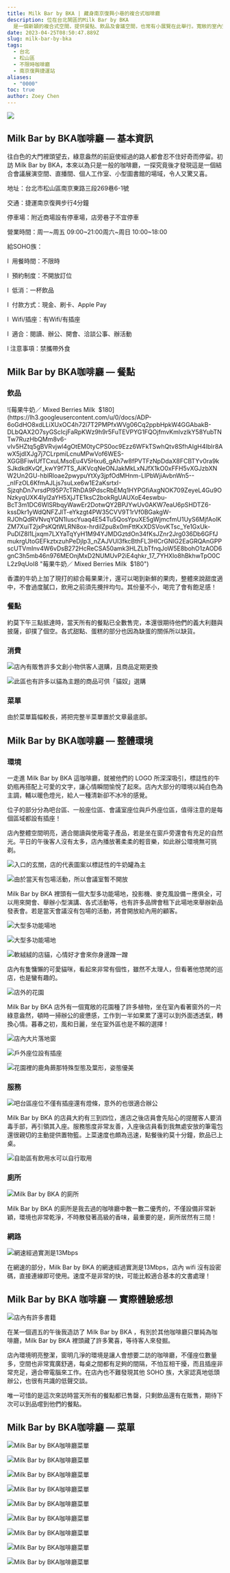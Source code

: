 ```yaml
---
title: Milk Bar by BKA | 藏身南京復興小巷的複合式咖啡廳
description: 位在台北鬧區的Milk Bar by BKA
  是一個新穎的複合式空間，提供餐點、飲品及會議空間，也常有小展覽在此舉行。寬敞的室內空間，不限時再加上充足的插座，適合SOHO族在此駐足。
date: 2023-04-25T08:50:47.889Z
slug: milk-bar-by-bka
tags:
  - 台北
  - 松山區
  - 不限時咖啡廳
  - 南京復興捷運站
aliases:
  - "0000"
toc: true
author: Zoey Chen
---
```

![](https://lh3.googleusercontent.com/u/0/docs/ADP-6oHiXCGdWFNZv-rb4L-pBQ4NnGgQwM8WnCP7n4gyPXnAtzoLK4M_TtdR_A46vCVf5l4RyrWePzWSi0o12IIZajAJ_GH2Y4B7haWPNznSe-9E-gBe5w5VHqLhDiy-y2ANOpc4e4GlLpwdWvtj33-bdLqrgK5nFZf552vsYnYuq_ECk4BQb_lTsQ73QTlT82SEXPyeNhFQkkjFOUocqmcU3HsRP2VkxfplVnzpMGUFTvjHa9YL_UfmYBikzlQxgXSGlBnlFeR2Z_LGo3EI9n1TQ4aGwATKHMWtd4na1U7nqZIiFo8o9avJ0hJGA1M5iM2IjJqOB6Zj79yz6C9cZXy37fxMNWX-GiwWDij1PpdSsK7FNPrL-hQTTRAAvAFm_POmiWTbYAh3h_olyY6XtgqngAOZaVI393d31waQr0U-zysqwE-ofgVoNktvJCN5XzRgjZsd9al8zp88jB7QgyOdu-OmLtFW55sEACOxmdeKmo-qyID7DQX8gnOJdiGGDDUFDEjVthhggALM4__oxixHaZ6B-8oKeo9Bp9rs4XuWTwnf4Z_Px1_SmuBL66A_tU6lnewuYPMxpw49HDI-rT9dWZytcJm2NaDBOFe8Lf77TqAKwiIglDckCVnOmVAvcDKmPGb9cW1F_DAIOZ3A6QeN8Jw5-eogNjBMxiB15fh-iTE2GDS31VpVBjl-gs0-1dPVHZsqbeEDO428X64GMe4ayzbIdEyAZhDqdVnnfiZCZNGHUNtQyv8gzKoaxCdnRoqDOJnhA-RLVIUM_BKxzcwZNJtheLLQ_juKH6gv-W-ABEpKGgCqCqbWR_U7NNTjJtFheScG11S2PO4JcBK92cqKDkYS8WCWgI9gRCgSGGNIhTXUd4t8GMjlNUphWkjBHJrrJSVyynwq4MOx62KqtQp-C50g7R2mF8jIp74iXto06sw11kHZC3Lbu2g6FiF11PfxuZVS7IrQAVbrGxE3b8nlZUAKGLClGqczrCqP)

## Milk Bar by BKA咖啡廳 — 基本資訊

往白色的大門裡頭望去，綠意盎然的前庭使經過的路人都會忍不住好奇而停留。初訪 Milk Bar by BKA，本來以為只是一般的咖啡廳，一探究竟後才發現這是一個結合會議展演空間、直播間、個人工作室、小型圖書館的場域，令人又驚又喜。

地址：台北市松山區南京東路三段269巷6-1號

交通：捷運南京復興步行4分鐘

停車場：附近商場設有停車場，店旁巷子不宜停車

營業時間：周一\~周五 09:00\~21:00周六\~周日 10:00\~18:00

給SOHO族：

l  用餐時間：不限時

l  預約制度：不開放訂位

l  低消：一杯飲品

l  付款方式：現金、刷卡、Apple Pay

l  Wifi/插座：有Wifi/有插座

l  適合：閱讀、辦公、開會、洽談公事、辦活動

l 注意事項：禁攜帶外食

## Milk Bar by BKA咖啡廳 — 餐點

### 飲品

![莓果牛奶／ Mixed Berries Milk  $180](https://lh3.googleusercontent.com/u/0/docs/ADP-6oGdHO8xdLLiXUxOC4h72l7T2PMPfxWVg06Cq2ppbHpkW4GGAbakB-DLbQAX2O7syGScIcjFaRpKWz9h9r5FuTEVPYG1FQOjfmvKmlvzlkY58YubTNTw7RuzHbQMm8v6-vIv5HZtq5gBVRvjwl4gOtEM0tyCPS0oc9Ezz6WFkTSwhQtv8SfhAIgH4IbIr8AwX5jdIXJg7j7CLrpmiLcnuMPwVof6WES-XGGBFiwIUfTCxuLMsoEu4V5Hxu6_gAh7w8fPVTFzNpDdaX8FCBTYv0ra9kSJkdkdKvQf_kwY9f7TS_AiKVcqNeONJakMkLxNJfX1kO0xFFH5vXGJzbXNW2Un2GU-hblRloae2pwypuYtXy3jpfOdMHnm-LIPbWjiAvbnWn5--_nIFzOL6KfmAJLjs7suLxe6w1E2aKsrtxI-SjzqhDn7vrsdPl95P7cTRhDA9PdscRbEMq1HYPGfiAxgNOK709ZeyeL4Gu9ONzkyqUXK4lyl2aYH5XjJTE1ksC2bokRgUAUXoE4eswbu-BcT3m1DC6WlSRbqyWawEr2DotwQY2BPJYwUv0AKW7eaU6pSHDTZ6-kssDkr1yWdQNFZJlT-eYkzgt4PW35CVV9T1rVf0BGakgW-RJOhQdRVNvqYQN1IuscYuaq4E54Tu5QosYpuXE5gWjmcfmU1UyS6MjfAolKZM7XuiT2jxPsKQtWLRN8ox-hrdiIZpu8x0mFttKxXDSVovKTsc_Ye1GxUk-PuDlZ8l1Ljxqm7LXYaTqYyH1M94YJMDGztdOn34fKsJZnr2Jrg036Db6GFfJmukrgUtoGEFkztxzuhPeDjlp3_nZAJVUl3fkcBthFL3HICrGNlG2EaGRQAnGPPscUTVmInv4W6vDsB272HcReCSA50amk3HLZLbTfnqJoW5E8bohO1zAOD6gnC3h5mb46n976MEOnjMxD2NUMUvP2iE4qhkr_17_7YHXlo8hBkhwTpO0CL2z9qUoI8 "莓果牛奶／ Mixed Berries Milk  $180")

香濃的牛奶上加了現打的綜合莓果果汁，還可以喝到新鮮的果肉，整體來說甜度適中，不會過度膩口，飲用之前須先攪拌均勻。其份量不小，喝完了會有飽足感！

### 餐點

約莫下午三點抵達時，當天所有的餐點已全數售完，本還很期待他們的義大利麵與披薩，卻撲了個空。各式甜點、蛋糕的部分也因為缺蛋的關係所以缺貨。

### 消費

![店內有販售許多文創小物供客人選購，且商品定期更換](https://lh3.googleusercontent.com/u/0/docs/ADP-6oHiNO1yjkypsM3GwEzWg-fZi_Na5NXYTDOvwOquH1VHtu4R838Dd-RUYU2ctnl2C87jsl5bws9CCpeXYhy_OHcRlBgCu0sH1JY6MF0SYI1RnT8jgX4TMi0b-JOMr1zIPM60a15y3s9RfxM2zIulpYPyXBoHikizN8O9aH-o32oKWn1IhGF728cq7Y7hT_buntnwQp0eCFQFohCYRjVRqD28VIl72O-ene1LkYA236cVySxpDUsfS9btUfptsiXWGR5WrPKXjXMKaWZhNRwx6NXm8fTHvlfqlywUtNZqcttvcL53l5mF8wbWhcdqs1DpRnGNMwkI16dviUs6WEcZI0jfKCPGVTwzny4e2qY7F2d2dYRmyzD_OMjbEwaM1CnaYLurBmEFshmGfR2n--hz8YwZ1qmhphhjSHex10N_MY0gFC5Co91Ae1qvJ5-d41VRNqxAO0soPRQBruJMxIRn-i-dOo1FMw34DQv54aoC0jTn-LyXdyt1z_PJo9QP6kJk1bzMGSiKjh02E0plNDHzS6XKANjWRKeuf4JnIl7JD_L_HemfqWZBskNp2spwf-vShuskAHAiDxBtwqsjdIx-fkQp6JjpWhnY-0IpBxOKFV1ujilxCQlFw141DGok5g80JlNMXfRFLN8aSKJmuNgIIqTa7ZbKEJsQc_sx4qaJjGlWTtDtTxdloTb8WMSOo2P7-XjGMiigcOinqmLONv72Kl7FpdwH5COD77kCoL5ld8-Fufbnvi_cBH_PJORQVJFhEi7yAQifmEmGg90VnBo_gmAoRIrODHDbERsKgTn0OVD0zeQqNN5g6HOnEEqoQjUeBKzNo4tYNtWEZUdQpK68fcEg0wVtX6mkVUU2j-0RvG5HseOIjobgoleIMCpfneCfXw7PwkL27h4j0vhmk6QcB-ECb1WEdoPjzFim9CCBopNlj1AVVLBcaKaEyvPw50rI5Z4Ap5cLgwIhljaAP3aDUaUuyOVEL0qjwwlG "店內有販售許多文創小物供客人選購，且商品定期更換")

![此區也有許多以貓為主題的商品可供「貓奴」選購](https://lh3.googleusercontent.com/u/0/docs/ADP-6oFwPihLnpOJDt1vhCmu0hm_C-AYBo4CQ-q6x5G6XWXLmsgWxorvDIZzDFkaPM4NwRxvvcgmoUVMo_GFiMbPYZ5_Ks0jKNEoFr-79Hze-c-WAZKjpiuXnzRen4YP14L6b2gVb2DEmni3gLTIodeC7b8fvhYdOHJ5JZmxZuRvSkYugTUaYGRv26Xd0vw-lwSZmyz5H7sUjkhysa0ygyG7ErIYF0BlxdDcN_Hq0Y8kKyjSnlfGfYYnhLdzvNiNW80GMh0wQM8WIozyrOywQ02bMThqkwr9b4-1x-HaqcB_uo6CUeB8x9QJQlEIow6DeBsAT_NJDOnjHHNb14ndanyPWKhnldaU-XDiVaw8U2O21rxz0bKahtMr4FBg7hPbcXg1qWoCcgCuCb8aDibnbeqq6QZSesNmJOQs8OlA6dzaVh93hfn0y-kU5c6ix0eAMeoTI32c6Mb-qD6Q6RWYp81pGOTZXkbnu2lO6s9kVplGz_zY2_Umq83vYsgwCB1OcwDitSGYzpj8EV7uC501wP9ZGgpuiqOyJ1IPMZhef8bFQ-ObMLay0fo7rgEW1OwBnzkNU3kefHHH6QNUcIST_oM2Z49efH3ADvCtWrChXpo0ol-8eJAh0GJfBIRLjTyqmKV4aH-UuMYkPeXKPZxaC6cfTq5MJVD1QoNhL9wmJazPoKH8TZ5MGjhAGZCeNzZ-2QGuzM0nlncu8Cb3DQbaGBjxN0kaAZdrIi45dA5GnphI1A3cEx_CHRSLZESfYoSqDJL0VDs0nUsi7FZfGCn9g7PkhnW4LTgY6K_2_EFXen8h8F4BUIT5Qcu5F0fNTF-OA47RubT7R6NnVDdKykSfCySxlbcbfRS_-MJc59w8VT1ekBrSmRDdLco2CG1g_11ki4xNLtCH_PpbhB3U_zpcCmSRdxHw9PmiUP1nSqhRJXmiS8xTMc-k-UEiUoThYiOT171W6KDNiHjplVwz0Yl_tPlYr6RkVyNj_lR1QvQX "此區也有許多以貓為主題的商品可供「貓奴」選購")

### 菜單

由於菜單篇幅較長，將把完整半菜單置於文章最底部。

## Milk Bar by BKA咖啡廳 — 整體環境

### 環境

一走進 Milk Bar by BKA 這咖啡廳，就被他們的 LOGO 所深深吸引，標誌性的牛奶瓶再搭配上可愛的文字，讓心情瞬間愉悅了起來。店內大部分的環境以純白色為主調，輔以暖色燈光，給人一種清新卻不冰冷的感覺。

位子的部分分為吧台區、一般座位區、會議室座位與戶外座位區，值得注意的是每個區域都設有插座！

店內整體空間明亮，適合閱讀與使用電子產品，若是坐在窗戶旁還會有充足的自然光。平日的午後客人沒有太多，店內播放著柔柔的輕音樂，如此辦公環境無可挑剃。

![入口的玄關，店的代表圖案以標誌性的牛奶罐為主](https://lh3.googleusercontent.com/u/0/docs/ADP-6oFNXc0_SGGFmt_AAakhVdRZORe-y8A1yIyoLNFpJVeEDk--6TvjGazqj4t-pajlR1Q6wer8abZF6IYq-rycrBS5g0nfKdZw4BJxQI_DzI724OQEHnL8JL2ATE10rcPFrMONOyKCuta1peIWYYFPc50O3NCtpqjJBV10LhBUPISDSzbfG5hLmgZ1IZFlDFadyL6aEdFL3vKxUvL_BADlg_7G8XY8869z5jJf1bW1ne4rXcTUoTOoKbK4eg0l_diL3BVN4SF5sLXKo7IQLIiGnfaRTkngp0t3vZvIYOMySnbTU5O60KwKUymGAPuAs8k7Us0W2Ima_pwoNTqUnm7LaDzvtpXI1uXoOZm6RfYpyoyEr_D66Eff0Ptun_Twb8SHjDHdR9KvjiDvS-xbLkcKvOPzKxAwkAV5wG16Dw-ZqFx2pXbE83IE6b-kqRI2YaTfQ7lKqFBCaUqmqXx-zNKMbGyw0bxEsUjc-CPisgkFutsZ7JDbmIL_Rx44WoJ1uzHQFA1asSDbH8u72ZsynJworemUPv22eGIWYPl9jn3zJ_lKJye5DHyfve6GHmWIBHQ39XI7OrEdIe3TsZEOi2n18xIhfqC0Mpu-g6MX7nBrRtO9mHRjI90KDjg0M7WXbHh0Ui6pI-YQwbfhyPTwIqLlxceaJjpMO0_vP7NnGYQyjVlSO3RNPhZMDZAxkedNbe928NLRt_vM9ayZpufVnskr-QQ_xf1kwZkzJXn76u0Fw-K-Mn6XeeKBQNGwBOaIHmojKvGv_MFJuCU5pLi4pEertG_ce84WeLH3UFoR5aZHrt3G2mmJwGX_XgdVKPToZRq0JOskS2E2S5I5q4whHXiGPGHF43scyrkECOwgk0RKQnaK61OSpu2JxRXmxcI7_AaaMftfCVjP4Hl4xzxRYJQxehg5DqFcf_atiAuCFTUpGBtC3L9WJIhoYlsv7zDz2Rxxv5Kue6iuMcCYJaTFlX6BPZX3ADFCV2O9VF9q "入口的玄關，店的代表圖案以標誌性的牛奶罐為主")

![由於當天有包場活動，所以會議室暫不開放](https://lh3.googleusercontent.com/u/0/docs/ADP-6oH79Qyp2QO8eQClXaKsBTpvFnYupyUtBJQsiafpciGTFIcFbz95WwPSAWRTP6MBFL5MAnu9Sk8cebsbBvdWT5PuhgUTyS0KthW4WI_EDI0PTPCVxES8B8HyVUGvBrMhatZ5cs25wgWM5WyshjrsKeQ6fnbUODO2wLZIM4jh-dBcaVHA3zAfbWO0-aCFvf_4EuSf34_Yoq1epOQZjbg7TEbGaDX-0YYhVKnBRuJiRCBT29PFVmYHy8LIw_SPqSwGBZiFHNaYf0Ich9he79JtLVONaCAwy95Ew5_8SJ3juBKkEdnbK64g8Y3_zBazSl4fAAQMvH3nqSiVeFxuuIPnFai9emtjDYbqfGE9vpW_hbNW9ocGRTQepbfNEOgmFRbDoTkqh6CIGdK3g2RTpFmypLJ3xRVucIDt7MbTNkI-fe67pYG4XRl4Fjtv98gC7a7Ijm4dQDOnE5Dl07fYT9Out52ua7ljRk9QtAe0ffO5ahzqLo5Ox1YZkqFuufPE9x1JKcORxB5tABpEF6HY564_AH7vJSVf4iTTlGca5TL3-dVw8KBJ4yAswpt5q81Yt2NkR_77RQMBtB1KREgO6F_kOH8lTWXkGPKPwMD7vYUrip8zkQdBOwlAGOa4A0M-yuwJaT4jaITqJgYxdnM3t29f_hlWzgv0zAphn0TPSZ9F6YVc_y4YMOahxUhJVZizVsFntuxVRQi40XaudMbq7fu1uvKJfrGHC_cIDmp7RKM0cl4hKXuWGHpdsbSpNjIeDbfR-t8gD1wqVwES4dj_jF7PHsfic8m7EGRWFAb3s5CU21RJkjUv8IvcAoVu0IJc0jPsJQ5V4uAmy5medaLsAW41oP6N0EAfJHd_-Oz_vyyJkfF_tA6YxOUbk3Y4Q374Qe7SR2iEyMpRleRkymOAa6Z4S1jBr-AeMsyGdl4Dd9Wf6Dh37HLtKUfMSPuFVDpYhtYFmWeNDwQnU7U0p3Ucn1_HKaaYifY7l24x6Pmr "由於當天有包場活動，所以會議室暫不開放")

Milk Bar by BKA 裡頭有一個大型多功能場地，投影機、麥克風設備ㄧ應俱全，可以用來開會、舉辦小型演講、各式活動等，也有許多品牌會租下此場地來舉辦新品發表會。若是當天會議沒有包場的活動，將會開放給內用的顧客。

![大型多功能場地](https://lh3.googleusercontent.com/u/0/docs/ADP-6oFnnyYd7K-VfawiaoXxESc6EghODFKMTsbXth2PLsShhBvM1EHmyQa_Rs-z6Lbpy8FF8x_8kDTVsU9DqMxwEmHPk21y6DzrZR3ahD36ni78rt2XSD4EiP5cXTZja8GierY8Vrqbu4qurOwWxh6o7LOodwodHAKQ77tW2ifjYQk12dOYXEt2IsUT6-bbnn_BtReyoT5z4zzv-VcHF6TayAezOVxwWNW6J8GFkOdUahUqvQIMYKv2m3QuhWqypG3YyeSLgfjyEBXftcFpMqnKC5zrHIe1HWLH_wqYEcPJfvZgpP3uX2WmA4aurEXFdgnhKFsacS56CuVWXlNYD5tm6s5XmVDbn3Dy2JKIJi3vVR5ixi_48-GL2JVqfeACIbko-THwg0l0EftmUvLtLZV-G_H1YelMEn82sXI2YjUcgPWlvHKl5HOGPL8C_mAml3S0Kwl9rocc9uM5-kOlpcyxttLsOUvmdHhZrjN5rnu3R3O6IypyFh_kVmB-0RfnQjYd_gdyyGCyRGhZLhqaH4j4nVKD3NK4SSxkWonpS7cSPi5XZikzi48mVp-0oHBZLYkJPozPCcBQr9sVIDuSEXoSgGyUiO9ahKZIdcllD5775FHnafELbDtuOCMiNFgEedFAx7POLGLEjdL7fQRtrW7eUG4d5P4Mv9Vm2AWmK6xcqR6InnCOG1Fwi4E8f8kNuyzaNTG9x2zJEkuz405GGjSJlBWySFLKjgNKcUvGTI2aW6hPjgV8L7P4G34lRWJPeBgecgFX4AYjeL8dMUplYOvP-HOfAIOZU6a32B69pybD_j8XO5TajUuTTQfG6jStfMj2xK_j7einPhpYjxe6bIGZnAVD_h8MaWm1Z-d8nmMjYrd6S3l-O7zjD3yKyw3A83i-rjgdT2f7j8gYmr3Tq2mfuGUNIxFgrpv6ukjBrBtu0n0yusKDV7Wahe1PRzwhUR0dx4JnZm8YgzgQ90R5qCQXgRD29pmRmRyh3OqD "大型多功能場地")

![大型多功能場地](https://lh3.googleusercontent.com/u/0/docs/ADP-6oHUJQpwTvhVT3JxjDCUVqQgXYN7vyM4Fh5zojRV_IQI6fseKQpllGQ-M7LkIM_iYndbogfxHxfborS03vodJuPiPTCETqQRO8frUfZD1lZQljt-txyH8W9gjDOjvcgEqJQsYgv_3cayp1jJ4dwYY4k6CKfTV2BuRzE0LgjULDqezPxREAe9wKQPWpLIrdzYYqbv-OmtQisPMuJqjzJQNCqbsJGTFHFaFBwsvH_uBMc9JR6xs62tgZ4XmFYjLy4HDwTrf5X-qgXA6UOgGqnOnrMVv4gYHKSCPKDQc2QjjecCXaqWFR5LZ4kP5y9SKqbyv90dcwX1BUc1MPRSr6a6Fjp-Bz0YV7SfjfuxoyGwG3YR71FFmjhzyWdnTCMTJ9_Zc5vUsdu4ezY1x-1PnwPgXAv6M_319U9vUUI4C70oaa6_zqVRXTVC8NfUVGoeAsdPUXcfNQi-6_p-aC2W0gIgJ5uiyGqAoXsEoVDn_i2FYq7svec2r4b-wz27RMQ4a2EVLJMJT0G3ULbW4jHFJ2pZsKeviE73vvaUYfHk1Ev0Zyh2e7uf1Y5T7AuIr68ObAQhiKdrZMXI7Xcib-1S9qwtHutnOETMFaCoPpJ5UF3Yp78UQSiHs5QBxASDbl5ihgT8KomBAocdBZIM9uMomrWtUR24puj1ueAoomCUAz8wI6Sa4mQO0pV5HiBxP2aCfEcv8Q2QKI0pgNYZyA0BZJXwqJpJKJZsVR2SzZgk4WZO3c93dc3ohFFAiQuSyoNAPzT4R6T5i2dJwnfDiAAEp9ya0Qj39Qv9KnFsIp7MtiG2aUpJj52uY1ekjnReCJDazp16d9FuJNZDOCrXWy8V2c3bndf26SoN8h_0WGZIQSZ4FJTDihLPwbagtnwpOA_JP_dW7rdvJ8saSlLuEkYZYVN_UtIR-Hle0xEqGL2n3_7-7wHqD8LBcI-8OS2qi16hbtEXHCe8kXhRMkw2W8iNrdeK8sfJqLIKqupNtp-G "大型多功能場地")

![軟絨絨的店貓，心情好才會來你身邊蹭一蹭](https://lh3.googleusercontent.com/u/0/docs/ADP-6oEEGjG0KN12Rtfk8axfF36LPXmd3wWPbseBHqJ0DaNpFGzg8d2zZ_0tL6THtamr7_vqmNnCM4KMiIGHVrE-_D3HL-QiRa8gXOuti3DRGjMZOfRd3Rr1LHv-6B0rAd34KAOqGtszzS-h-iDNMtBNkH6ojaOetCvmDtpqBxvtsyNiOPtG7nis8eumZVcc0flc1vYaDO4perFXV2G4WzvTQVsAHh1s2KuF3J-TMQLUlhpAsXXJRRC7mDKJIGMoCWXjemJrGN1Z2jBsBWrfVxRws5a_T2xltQ7wtRsilawrZUSv_v8Chde4aGUStLBe8JFD2QUp_vDMi3G8UwfRm9Q8S5Pd5AY9uSfVhtNCkl5r5RI6h0akCd3AvH0ZaAatP3rz5RKqpkfS0i7yt-osrW4Vpkv89RhSHASEOQZbglVureLA8QXksTDBFy6ZDSaUBvTWhiN_iCQj7quUsXfU_OBLwex0Je1wTE2V-xXWKZCQrYzr_-ianbuneFK_eXnyNMchJRW_Dlo-6K67rQLVRdZdeu4RFNf6Nn44NBEYVxCGFaMxeofCvO48_c_ijEiijm3usCjYL_CQp1ghs-j0VpSJzMYgd3R4Jr5uY9k92ZPbAQiKF5lk5vU2BK8YYgnxwbgN5c6Fklh-YeVus6UsCczTTaIGWMN1I3a2-m2URedjC1vZTVmaZA_heL61ymj1csvsUlc3FM3DBgxg7m2HrSJ3JEcbcZQglSMm1g11JaAqX0_9EDft4J_IGXnaFcCed3BnlBvSx58LFw5uYtofUXYG4bNHL_CkajeaQQtU_CZZMk0hzaQCgntdADK4p2VKOekcu1Z67l_Bn274zW8CKOyKv2JV501TYg4sLvWmHDyauXlcguXDNrTrGrA_sBwNNNz7btqXMT_jhAJcJ9eo3IYWebaHbmQd_GcDS30s_DCPEZRChcXgOAPXtxmo5S1xTHsZ-L9EnbWSUPBQToKmxYiNZHRdIOfi4RCu9BKk "軟絨絨的店貓，心情好才會來你身邊蹭一蹭")

店內有隻慵懶的可愛貓咪，看起來非常有個性，雖然不太理人，但看著他悠閒的巡店，也是蠻有趣的。

![店外的花園](https://lh3.googleusercontent.com/u/0/docs/ADP-6oFTNQByO26lCSYrlJEn4p2B5LR6lAj5qkF19Sr45GGT_wkSt-GwjejbfDmkBqWtqUDN3j1mppSiEsMwMZlEHgn_RmY-4v-UfQ_6bdKnXIpAtn0XVtH-P8jPgZHBe2O66e8J6VnB4a7x3J71QFPOr5BoIhb-v6594AJUkt-E7n2N9JqHvRzQ41Hag62o6lHQ8bG7mctTwP-q48c3Z9bSXAYWpw8X-8TbJcDDtrKmHZp9bEWuL8yovIcBJqj6nD_q2_oxwPZF2UHkWvnOy27hhgPcGNO5z26Y4zOyfZ7EWXd0YUwyEmeUtuYX52HO8X1u4br5dMj6-pnpaLZl7B9EHjIos8PSuiOvWlpsisjiw0tlYs5rUmEcqeIxcQ49vTfKyDplvNbNBG7z5qnTLzmirjNK2D01jSZwZucyi2sjPbc4ayYIFNhAUmUJopDsqBz5KH40NIwYnen1DOI9SeB3nRE4flVE6Dhox57VrQv58Skb26d_zgQLBghIwizn6g59xkpPE7v6FEfbHc19a5lO5zH2ftEEogYAgdWfFb3E7Vi03AwhnHLmOAq_Sn8EcVHuZjyXPtboEqaE7vtiCNjUg6PQNV-5o6ftAnauVaKIEvoKRaGEawLsfAWmWE6roCZa7KfsLJy3risIRl_8KxL0QEIYAkmVtgVXX3f00SdKKj9A03tuqCeHoNZywP1-vtzjTKazRY2saPF_NtjtprDFVKmKC593TdXLa_W3cmArqBJulpxcw68g_qkcXnrjuZdSs28KsgfOmTq-NrzLoTlf3v30ccTOUWP3iRiVg0llbbH4h1sZbYLeR0fiRbHDW_URz4Io1b-nRiBS6VhOwaUHf2an9o61qzIRTU8Y5S7aa_uFyJuKiFelvgWkoALa4f_X3kIXPZti3RgEOLV8XcN6KglCgNCd580A8nJ-pH8qIevUokFiTI6Q81JfeNmubTHCfHDJgQ_X4J0oRwDaIWa3ME--MxXeP17WaOBz "店外的花園")

Milk Bar by BKA 店外有一個寬敞的花園種了許多植物，坐在室內看著窗外的一片綠意盎然，頓時一掃辦公的疲憊感，工作到一半如果累了還可以到外面透透氣，轉換心情。暮春之初，風和日麗，坐在室外區也是不賴的選擇！

![店內大片落地窗](https://lh3.googleusercontent.com/u/0/docs/ADP-6oE_X5xScSDphkFE-ZYgwgSHRsbwgfGKjH6aQOCO3wdF0D1Gg3cI2uyStIkooksc58t1lbEMnNWFqx82inDe79VpzDryBogbLbgvEaugpPj6fBIc6ufGRCSvVmKauwPTpJLPbrARY2k8rHFjRpu3yX-qYfR2aBdVHcCftiI69X6pL3evgHCZrGa2jqCMiRip-Rd1D-gmwVAqYoFEqBLeenAch7PGgimazCqDV7Ce4wOp02MVMs2twuQ9u9jEJXbuaRrpuUj67h6A40ds56Xk6NKTStmbBvtH8ASC8Jb5jPMuC5i5mq-2BnktEzJyBPykygpVhN3F7i_wBzFaUF1eAAFj_GHRGQJVUMYXWElA6s9gAGs4eZ_aciTCY_XWolwIdWhD_UgXG0_e-OdNABfpQpYfZm932Claf4CJJxmdXaVDAUJwifJFqlR_XWYHlI4W6GiQuWS95TbG6U-a6ba1DdR4Ugde4TNb-e-8NXnLPYt2i0FVH2PYOzXe9apSPPEePz7ooq4hyOC6ipu-tLG35oYGWd2xQD0stkqTtJJZFz3fOVQnciL1G_kdVwvkp27SGXv4g-hQYRfQKIOINmiHKorVe3uqH174aYVSAMBg-fbP07pVFEBMXepgetcWaem2oyAp8Vt82PD5F95e6r-7z-RPpcSbYecGT_KTtuljn878-eXK2tlsUQ_GbnD140Pnd2GXjKWYV34iHedX9wpGNeWBgLZBkdzX_UbR2etgQ-rAQ1eH8qOnhMrZTE-64l1I4QG9IZ5nmmZWsCdE_V3NVpgcnHLn-7HLtMx3Hp0w8plRoTgUE4tXgnXq2DV-w6t_WApWxwKUvERgrFu6rcLYbGBCV6obU1hvEzkCBNcanHnfztun-HWI0fawqzny-RZVcBqwrdEFb3XxQJC6JLYy3IhKAbhj5uK-azX1FDB2Pbbm16AL73uwsFodGFahCTKdPUaIU4ga8tg8HDdop_NGxzTBwTrZ-WO_s3og "店內大片落地窗，因此採光非常良好")

![戶外座位設有插座](https://lh3.googleusercontent.com/u/0/docs/ADP-6oEgrfKpWZGTUP9iHtu1dFYnvMOP8M-LkZ5LJiUhKHcX-p38dqTl4PmWjD7-5R0UvHJnMnevNS9yepva75NJi5OtpopkeFk4-1twNgLHGC2b_ZFmS_O2J21CoKv7b9e2BNSrNJXyT9jrSnfM8OyXTqp7Hyxk9p0vO1qQSiHzDPfuiIxnzmXn8FgxbdoKyU1DsyYtjpzwUblEJuGKh9RdLwgLISBs1APugm7TQP25GSoa41UnpHPj6BAVoq9yaXrh4K0YkQLORpTrNI6JEm6p8KRpWjGG28CTtdaE1SZIJ7C7LYwhcWOFfZHoBBUYIz3WwSbdMAR4wIinPyO0nEn2Sue1dzOufFaSPJDviS_OMW7qQFQTnrLvA04CunsZ4ZTbQ1dYiuSANg3e3UjPCaPZE8YLV-Ki1b0WKLW8tKxq7_FSz4DFluX-u1rf0SASNN5-MOaC7H8Pf9rUhNIyxODIl46zkLFzZSkj8tOsJWhhzwpMniBMHWnzR2UCnpUj3sNkbeZcDqK9Odzt_pQ7be4sNDoydU_QHq0peOkenpGe__H4BNFdXJndLslks-lbORhZGtr_AGoqBDYPnRGB2d6L5i1PORJ0IraYk-KtRF7_s8vj_iIn7Gaj6uD7wz6semDap4T-gK42vOozf0Y1nqcH1DYJlPWicG5kKJDomI53HlSbs1XALdIlKuHwTW-LIjqkcVSKi694KUucyGXQJc-sWU2itMlPzexC5UPdr_Ui6XzNFw1AXyLwFn6omf9uS0vCNuw3DhXX8xLNB-U8YhSMoQCizXMZxo_xGIGlzF4asKbH52cW5t286Jq4RnfRJREaUm2VhzIqhbfT163oT2Jiul-53zO2FJnk97LXssV0pnEtH11QOA2QBikSU8uEwMbXYaWgZW4I58J4zKREuN-hr1DDUBLfWnpxImN4gdsX-8HVWEAdVSd1EbgCYZsBSvSw8QhITImaZqRNrydfWd8JjKH5fnDPumQeVtwJ "SOHO族友善的咖啡廳連戶外座位都設有插座")

![花園裡的鹿角蕨那特殊型態及葉形，姿態優美](https://lh3.googleusercontent.com/u/0/docs/ADP-6oHZj_SX5cKgr7DqQaXJdGaXdHDeTFZXy9S-nYFgPnbhw8x0PS3SulkwCx3WB0gNPKPM8GUJza-D93YHIlf2-ydtqSRFhCAyIPIWxocV8qe8rWO_qc8ReG1krEt0YkbKxfOL0cybjMkEklJyxN6V_YeT-QA1LxniA9Mzl4F9PPEuXxi1HuaKAVe8CW81bLcDeVZA7jHPnsRpDP1mXPi_W_r7zXmzpZ891KNE0ohgWihqZFXlTZxG0FKrTzBm75JahDx8b58TS_bQgvYXVqu09ns2Enhexlrh36ooBsvPL5LC857Q7BXjfI3tYKrsR9lDTUtGz6tQP1PoQJOcw41EbynPSDzEs3jws0KptcAPhhYwv8W_28MuX-Dc0NZL40UdZH6s-o7FDJZsSS8jN0Soh7LOcwwshn0jX9qjtF-E1OAGpO49lFQ-cTjKjMCsr93qzrgkZ_voNzi64T_kvMYfHta3IPaF4lrI8oJ1wh_e140mcRmf9I2sHF645o6oPHg6_Gzx9-D-3H9MudlPFiPJMLUdcQVIQqd9aWZowVFeQuQBjSYgxJcGIj97T7ghEJGku7axhNIPj3mD_YESKLNJgxbdqlhFU501OZ6pK8F7HEBN4oBwdZosWCKugnyJY0KDClroPDNzYiXP9Pt-5LVyUxAMzhKxZWjrGjOZmw03Ir8kMRQ76s-xmxjIU1lUxaTZYZ4D1XGkXEESvmncvfyW_ZMt1UFv3elQaGJ7JlRXC41t6FXE8kp5tBYED0idmz5eNWA-BqnuFMGds59Pb3epjGFcpyxYYU8b8YDSkPLfXYqbEyYJGY4yQ5WziflpRXoy_oxWgOsoGDordgx_z4fsyQ1_hPo1rP6j6kZgumfPQ8Ed7RhMdPFgLFjw4kYmELNdJGESRt03YYVFr_uKZDaJI2hI1C_AaApvN1INbAjX1hHyo1LKo0UJVcG2NBzPwZ4qWBUVUIVFXtGY7F5vuxpMa1Rso0DDrkRnemua "花園裡的鹿角蕨那特殊型態及葉形，姿態優美")

### 服務

![吧台區座位不僅有插座還有燈條，意外的也很適合辦公](https://lh3.googleusercontent.com/u/0/docs/ADP-6oHMddea4lA146NtM11_vEqDIkaqpowY9tsaA1BY2wFWCrSJIp5_dfj2H9AYVN4qRVrFMdKWQmItJ0i9zzviRvzFDr0XpD_XdgwMIfmLXbmCfpH8hFXm98xS9LhGhHIvaBV-Vru0W9KiALSNM-aoKHycfLqJ1ti_hvjS6Pa5ABUtTdFFx_uZOB2mvFw3iBIBTYDVku018clAEJuHRB1Uv6Qp606wLJfpT7PNbZZMDbrKB_zkBDOquNfw-vKyHmyfw2BQZSHn9dDiQaQifXw7XgfNh0mqP0JSGWFdDui3yx38ipCt5WEb3x2ypOcgSygBHMdi2OGXHzfwhnskSHRpMqlwfSVGSDP5gDoPtTrtEdzKvtBQ5arrKvtfZKfxxUrL88WQ2I-Ot7y5_JzOImROmXuSl45imTr6FMqcV4Fyb8xNxhPzFa5s45E0zGWk9Xe9-AmwaeYZ-5qn8Awv7coIQvuREE810jSKgrTUusE-eVdLSqRVkFSbsrGx6b-Ve5y16C-CZyDkiR80NDd_PyNW-K3w7m7CucWBD0FGT45mvDOrWTlSMgpHNVGtW9_pwnGJcFeNEQwQcKBgOXCmzmw6EcDRq2pl_pMxm5R9LGIuUp0l3oJXnPHxJ0RM1m3suBikQVQHoAT6l99q-dJkuaX-Buv0MEcQVx8S48kdwlQfeNqjvK5r5qwFpd39qsqjB4jtUk2CNS0aOoiH81o-qAyUwhggesAR4f0uZK9VWuN2FjO9EkaNeQ6pH_baaum0lgr7iCtNV3QguEC7SfM6MU6KU2WP2NNx-CrhzrEAOoIpR1X3WZqMyNGkAW4DE21Wg8No6xr7aRYjLRizyRz84xDZkSCrZl9dqTjGv3sHCd2lgO9YoNJng4X68em5GcOjfK6yC5sCizZdeGe6IkBTN4nkZiMWKSwTMQrGJ087HwJ5lowDi5MFPm8zPThF91hXJ4100PzcNqsYTEIVIyvlNkK8o9NbDIC1xir7xvKi "吧台區座位不僅有插座還有燈條，意外的也很適合辦公")

Milk Bar by BKA 的店員大約有三到四位，進店之後店員會先貼心的提醒客人要消毒手部，再引領其入座。服務態度非常友善，入座後店員看到我無處安放的筆電包還很親切的主動提供置物籃。上菜速度也頗為迅速，點餐後約莫十分鐘，飲品已上桌。

![自助區有飲用水可以自行取用](https://lh3.googleusercontent.com/u/0/docs/ADP-6oGLn6THiuxjgf2yBGTNW62rGTvnxvHNCA5YNU4Tg8P9tn41CtZ_4pJKmXXXsGKbhlgABW39TC1M4a9v2QngHLL6Wt89HBE_coFxxKaImFucAkXcYpDRMb2Txf5lqhIq1xkE-TWOoxYaHkDgktK-SQ2dAc7xxVsDze7Cmd6Y8FOBk0_f_RNlIY0vqQRew86zzbJtlh-lSE7uU7FkaRDYGjmR4X-ayW5JIKJNhjhkrEruDXOhV8M2W_2X-HMtAq5muEN0UcoB_esdk3Yh-n_uReaaktIm4GNhsbP2mQMbd9LJyQpl2zqcTkHAWL112UF6bSptrxW_8I8EhEQ6Ly8PfeT9QCQlWRXPaw_mIk7kpp-DtFHS2xmrh-a_ha-A1Nc0gOFeIp6r0jcbSAd7wm_nOzcMyhQc7bqcFbNBvcg7VZ_fmwz6_4sypjDYFAd1RdPPUPC1K_10qENMtiFFwViStEvASarRlEtrA5HG-rSPCHO2BFE-pI71T3XusINVyylU4jre16e-L2SrWLkRLAFk6OZ7fu2_Q8CIGxdGDUePh8EmNFeAx8yrowz-EVk3rc4Jyl6WkMCiGe6v2dy81JwihjfivGBAv4XV9nktrq3yBik5H0TsnrLh3UJ6TvAK2o8DHWQ6VUdIlerL0JPyz90O6EtH5o1FAYhY3JSFe_-o6wih02fLfZm5ni-8FyPtcA-5zgnX6Md4kf0KzK0HPyK-Uy4cGSW4MIIisHXM9xLQF6RC3mN5vnnFiuKnr--uOAYjDWjKYZnJokhusFXJdOGhBg-p85MdUx0y2mYsgC_PpFiicqVGJUBZV7Ibt-6G0OE-m92uWx6QxepY9VNaH8a52HvSgNHCia6ZpqvbENq3TUPGJ3X2fxjHbqbZpNEwe_HUcb6iTiIPKefoPWG95hz0z3Q17ENyZU0miRe-1k6cM9zN-10Bq0k2GzjpF8C3PLZMQSWRcHCRsUpyzLsHi7S9FqWnYd9sqCkErwRa "自助區有飲用水可以自行取用")

### 廁所

![Milk Bar by BKA 的廁所](https://lh3.googleusercontent.com/u/0/docs/ADP-6oGQbLbemgHpmYaHa03n7LkMFxxz-dRXHStyXdVSeBKFqHgFTvA7-fX_8kfFZ1VuTHm69HD-UyYJKT-Ft8hneABYPnebSLY-fbzEAdnzjcBNuuoj6vdaz2GVxSsLefptgbgxu3Ky3EcoojQAXoqTs8X9_Cl-pPwhyAO7qZrSySgTn8BaRdtlPkimIvuSpvUhEpDwlW5ESXJB4B-DhcYCXQHEkUNe9dp0I984TWLP2qihmL0PXLPrDqj_qP3roEvLPkNHbfKrPB2eWI7VgY3on6KPpv0wxC8Eb2EOC0CayCcKPfhH2X-X4f4FU3FpfczBIQGQTOZGawG1YxkJ15v8sbKf1kd6DithZjmb53oZeisaMb1dLejtVXbovpMC9SXitPRe_myVffGd6rfKnvOEunKhrgUZQGWOS3_5-P9ZwJcJVpRZcwBQO8tJRyce_83batywqJd9zkiS32BF7iPq3hyoqhQZHQUnGWj7Eq3LpKQPuMYKHlUX94I13NwddzjI5X1zMhxt4mYpad7vl_vRHOyVC9jgb1fXOz9d2iRaV9wHcoCk-66-UC4Sao4LKfinPJ7Te5z3cYvhwNOSqetYQE-6Qife-7KWDBID1XRlHu_sHHgv_j5Mrje_bGnq5vAkUtmFztg8o49VvSRW4hMgstVy0gRznEVm0gd2Z9Y0Ek9WvtIE9ZXtC4bGj3qQH3JvTylIsGkr-if0ibyja4v7y6k96DWcCU0F0ghKQl1GSZsQNSqe-A3lC2zAv4fdQvyEYxU7WmolgldUd_7jxH3YGxV_-2wZLBEE-CAE3F_2Uqqow4BCdclTHyMiloCmUNlerB7D7j7SdKY1mFEXufdE5FdIAIVCIKmbeSsAtoNXb9SnjMUO0hM6a82-Ni9Ys08zlgbbqJKeFgqlflNvTji_0Q28LFnp4OOzu5-6QHcpUAKw-i6Q5dumQfuO34EXCeyxy7Rk5efEigLWuPj39NDKJkkOpeoERpEC3f40 "Milk Bar by BKA 的廁所")

Milk Bar by BKA 的廁所是我去過的咖啡廳中數一數二優秀的，不僅設備非常新穎，環境也非常乾淨，不時散發著高級的香味，最重要的是，廁所居然有三間！

### 網路

![網速經過實測是13Mbps](https://lh3.googleusercontent.com/u/0/docs/ADP-6oHa8wwCkGmPhCv3ZiZK9D1ay4YXqg_5durlghiZ42KpXiXqzV4CjfYHJOo7DaHsay2-RZ_Cfhu51s5OOegjPQX53GIFeL2PDjf4QqUSjPmdsLdVT2hNuxCrcYanAIZXfbtJrS9NutvPhQQvPa7nDDsUQcPtNzEBV4pivs_yCp7iUsRUmup8DSPSLgt1s0QzAioqfIYeKfNthhuEQ67pGfy1H0ZfiUTMwuKatriEcrLrRzwEsjbMaJMpI1XX6_pkb2nNvXDoEQyBB0clMqJJTl8-YLIwoH9CUgqFmapRHVuOs678lzg45WG_6q83vF6TtRBV7fcxBPMiyGS5c6sQsYtw5RiH23u9hj9-AWbXS5xNjUbqgbPa4zNHlay0inhSMUEjoiUrzDAMzuBH9fxgELNK5W075L895hkU6BCmJcAXG26rtlHLN-gScQp2gMEEY1r62Z0J2MJ6pu-tHmgd0Rtwmjg9nQ1mjc3Vu-48QoXBM2ecE_wKVwrHppr4ovs-qvbnmxwYBGoAKDmuxOrNpRS-CKwfnA2z68_VMg7lh4i689yOk_svMWpXHKCkbACioFnPOe9nccCWTJhG4KgxkINEShCIstZvveFRwSFOwGC6W3Ui7yImGjIeKer98tU34PbK_CXZ2lVII3gtD7PH7Ifojnmm_kMsmOOuur9QuT2PIVBb5pEQTsiG7mtDLpWRwk_rUgWzKJ5m5h8ODRaSDW6LdO6kcZLJJKnoY7P555i2UX5ehvPUH1XKpMgaZz4s8A7lctxyi-ggCETPgynS2S5EoaeFRomOKUuEhQuseEGe3Zt2a8brgjfhTNDfCVBoGniMQZ37tghzk0eTvqpPCFJ-177P5KDR77199Reie0nWWe4Ql_YQVFQ88MAzJOfq6Xa_CjZvdKqEK_xRk79FMOch-3whM_z_ylBtM8k9lEn7DP8BvUWXtkz2RYTgtKzIDsKC_TjR73yo4BVlXpuHjit4UFd5AZpxbHlE "網速實測")

在網速的部分，Milk Bar by BKA 的網速經過實測是13Mbps，店內 wifi 沒有設密碼，直接連線即可使用。速度不是非常的快，可能比較適合基本的文書處理！

## Milk Bar by BKA 咖啡廳 — 實際體驗感想

![店內有許多書籍](https://lh3.googleusercontent.com/u/0/docs/ADP-6oGCpK3VeY2KK-XSzF-qwMmcJ1Tb9oYORUdmk5LAsLt0qvDKFeUN42vS0oDGNpvwMLVyyLP-l5T4Kbr_vpsv0FHXgpvqgQ-ovj8Ug-aFZzSzparBSV8vvE8WCFJt3Z11Wr26WIwFdEZqe8GXGEkIRsWhaCt4QOTN7JAuuZ4c605BKAbd0745z1rkZ54kGrE-95_tOyltPJleVqSLJ3CmQ_EXcDhABmalQkn2ZsV82n1EERr1h_PGBBr35mcn_Vj3ttuAAEkHvCtrAQ_NZ45G4Wt2P6c2xc-N9vkMSSLJ3UAEZRFJukGPfkNihaJTFwHZifJXBLs8pwRz60igpwuIYa2D6acdedsCBwtQbcOdy7OFdI7RgXkc_1IvSTDvVK_HespnWAH8tEFNBR65IizkiHHzW-fe3L-lPoBgNmQy_36ZZK3xzYAUOnQDfykka2mWO7gxcPkcnnNe7odLjfx9Tl7UtuYzy_i8bXu5SJ0VrnKDIZMGxSYuqj0xRHyY8MfjK12GAzxYpFboO8eg2G9EGmeX9cjaODr3uBYxSplsHt7Qi8b109zfGpcyzCKOW9st1tYkq6gBYmN870_aOYxca1jdY_sG3rUu7kxp9VehEu2D-kKeLBjBCSGG1cP6NkmMxMl9p1EDuRxoc48D0j0PKX9qT7IpEUZE4HhphrMkI5RhqfJm-1oUsLYFPnubbGG0tNB8vDo9CsIbXVezr6uotaTiZH_6L8SEqIzDweCEeb6tFkbEFMrxgBT7_Pb1tzB_AXHYk0YqrO-BG_7N8rA-zssyiVn8QS7quMx6VuD-4jCFu4OkkoOUTqFRX-wz0tf8jYMxzC6fUphoVEq4y6QcVDsbu89ma8sl31QQZz6RsIq52-hJuMZSzy2pwc3EK1mJxrbshUfO_MMKeK-yUnBMr6XnWQESC9hgVl7wb1zGKGZcy-gLOFIlJGO_J9rLAdelxf5q-HgbKfMaBgixuaWf5_eibRBmivnnTfF9 "店內有許多書籍都可以自由翻閱，猶如小型圖書館，而且書架上的書會定期更換，喜歡閱讀的人，不容錯過。")

在某一個週五的午後我造訪了 Milk Bar by BKA ，有別於其他咖啡廳只單純為咖啡廳，Milk Bar by BKA 裡頭藏了許多驚喜，等待客人來發掘。

店內環境明亮整潔，窗明几淨的環境是讓人會想要二訪的咖啡廳，不僅座位數量多，空間也非常寬廣舒適，每桌之間都有足夠的間隔，不怕互相干擾，而且插座非常充足，適合帶電腦來工作。在店內也不難發現其他 SOHO 族，大家認真地低頭辦公，也很有共識的低聲交談。

唯一可惜的是這次來訪時當天所有的餐點都已售罄，只剩飲品還有在販售，期待下次可以到品嚐到他們的餐點。

## Milk Bar by BKA咖啡廳 — 菜單

![Milk Bar by BKA咖啡廳菜單](https://lh3.googleusercontent.com/u/0/docs/ADP-6oF8TyT0-c6oCGGo7SJ-dx9p3VNJzwMrxgmwNlskRKi6Rt8rODYLNruHdchZcPUL-65nJWC0w5IB9ljCKfzaQyhId16cPjexe50XjLwQDziJklajJzIyWKUuYiEXLagkho47qg9Hq6Q2dwgtXzLu7iiNQxKQVnn-K8Hvoz6tN9mwg8Gt-gH4JW2hf6cgRhfnyzjkYzfNa2mJZzjFwv-Ty8p5YiG8D4E5dp6m-p3rZUuwE0MhXx3prpDJ-qWB6gvJY9L09rf8njp-vLNDe1x4kAeqXvy1XaRMHdHesgA62J2tCPDR33UvqNlXWfuKGp1bqsKSk13yRMHolpyfjdnBEw0G5L58QviKU0SkoUBAD3wCcm9tvxRUL9zi68-ku_HnjwyHcT_uZquPbxCrRyQ3-ztL2D139eLkggC0WuDPAbKiDl2kdAWLjvKzzgwBNkGqbSgEmPFmSBkcOjVwQ319fm_J6RNxaOhRtLWg3CD8OPZiQsXkkyo6NRtdw5AqC3F9p1x0NIsRXXglqEoQ4rVDrP0DRzgT7Zq8dRgKd1iNa4DPnvP41y3jgh0TUEzur3BWZZ-VJ7DXDJY18b8ErZQYhXsZi5Z2asQiMnBb-RvqIRdkRYUx8iuC2HFVa0nfsXLlxIVqsWavj-ZfJjVI3yzOG50w7M67ccLpgSexEUoSRsf4GtYkdZz1PIjwC4cSGXgGWf5sCJnMO7mYLMxr5ulO3AaEaQ-JF8g582_PR5QcGVQA2ji50z1OItVOfSaTTYVEcZZsNC0WZThe_4VPs7f2fmniKJOqPmaDJqNKv4kdmA1E-VpkBoijNz3XUCRJsxFE0zk8Jj55lY8fTp9a3zZ69i_Q5huCJDpzVLYTZrr4IUODHWV9jK-U5-hdqrCWDdAtQDVaO2tkinVqs_dGjxu2tRlBmiop9_5eqP3R4p8ps9JETGE-In-Dnr7CnAce9YyR2qHHStZI8J2IkAX3ZEmuA608diDGLPwDDauA "Milk Bar by BKA咖啡廳菜單")

![Milk Bar by BKA咖啡廳菜單](https://lh3.googleusercontent.com/u/0/docs/ADP-6oHuQesZ8BdNF2KdzMJhAXgJPdmgPTx57eCKrUajIMwxq6mrFYyDOZBfbiwL67_5-8n72r-3FERty7yxN4EqW5xFNdvRKouQrwYS39w8ukYM39V8lt2rgVpshhTDdtCPmHgqsZn55g4cofYmKStn-LjLf5VS6f4GwrMhmNhkg7LiROrOwHdrj9ozV3kXUDva42ui1SzW0m-JrhzwZ5fmesfNYUKBlPwtPVF2Zaf6xn-qEKuMlM3Hy3_iEoluZHU6vRBNExNFuozxWh3q4hAAKaNUj0He1Nd0GA5eQgG8Oqm_b4Tqx_sH0JNttVDvabeZPdDttCzhQ3mkBT96uFEnr65Tl1WEKQFwFhnPAtkUm_EralPuh5MIKcLu6EaYtxMA-GHBKdFG9C6CaH-BG8ZRJCLj_db2uNQD8BzkmQWuNNDt3oSZSDjkH3W5GMJep7DD5pVDLUuGaCT4lgEMo_qFFrgFXH-uHG5FVWjiYNltiMoRMGPh-kgKyuhXJDBE2knSSMX81qvEV-gNvn66lNEvt4j1WAlwuGjHA7nci7BwWIptg-CaaJ_30JAVRlXark8NOnDweu7kst9eikubdbKyLzobtHXeIizwlWC8JL_KpIOZtdf3J89jf0Q6Eu4vIg9r7JI19ljHT6oUnJWHRM7shp7JvsSMGsbjmgptsFv6UnynFvIpR5o8rL9Ib2IKu_JeFV61l4oY8kc34WQniu_vmI02i8YfGpIBWaz-U7I_8auy-l7DyjZiEbP5ZBsuuCsuSqf-9BTWaUo5wvbppOq7sqwpD2danLfQ3tYVNGp0j3G_aFgBwLPL0AJgWMX8Pb6uP2szIChPW3Ni4ryYqAjqeL1k2TdoIeqxifa1wIuSnl9MO6HYGrB3UiJg28DpYF1ba-OxmASquwGu_Y8LoBWpBQnkd9l_68oxEgLlEjSUF0W11ijgVA-KFwNJrgODZoGHWXX8140EoC5OE3fdf7gSilACl8QUwl85VMi4 "Milk Bar by BKA咖啡廳菜單")

![Milk Bar by BKA咖啡廳菜單](https://lh3.googleusercontent.com/u/0/docs/ADP-6oEYCsHAQ334ozO16HwqsvqAfCBVQ_6Ij9dqj-uBndmUg6Nf1OXBSC3tOtAoaLgXisUUnT0nmygLXS_t5CbHqZTqByTiMjG8AbbD9WgGj8JsQUzbVx8ghJ_6v7puaY95qusgQF5-BtOvCSfpaQtSEqkH_H3wx0vltoy6L-Niw3qw6KGOca6u8cALnTFO-e63o1l2x5gFMKauwHLoxaT9FrnU1HZ98BnpSKOApYJ9WbtGjYi_gTG8vJpvbMZ82i8BxYT33rv5c8zorEgkQ6GOGFjIBvZ8oN6xGDlr4m4uZbzQH9VhSmrLqKdUV3_Xa8eUeNnOncqHifFFqGIKs_RfzlNlYFL3UcYvj5wvrvX5MPZSyNmOQsMI24-_ZaFmnbpQpaNw_EbgVOj1OFKrtsQBxd9QrnuyJ4T-dal1z5lE1haHUrqPc1Os_YOM88PzyRGccTGMJWdNzBmnpj6t_mPOGqqurdi6mg45YZYRGTJlcwA6gIs700eqh0xIJlrKDd-SzzdST4iiNvPxePmLMDBWoDrgw3R1SeAjH0ZwqYWZ-ErrGrFZptzP4N0ghVh-xHlHhGUstG0DWPNsyi0rcudw2MEe882EiMk7-aRphlaoQ5tECErjnN03CwWPrDmwW8u0eXJj96lrUsAyurI3CrU5k-A6kXWVA9aRqwoO8mo8I7JnB-r63EepF4B1zfp-IEpmCSLVFKtSDoqwTCE-nd7zUiIL4rjaeCOow8XD7uDNQoUL08T2ZqTAoub3EYF4RMZ_LjkXbISPqWR9MqhMCpoaMAORe23k_S3K_wWChNuHmNrzJwWf6EWpoynvjgUD1qc3Rzfd8X1NX4_CckKGHRYgdL4nwUdPVPGTnzY7WNjAXK4ZdhFQpLl0dTtdU3yEZrGTJsGfine8per1qrYYhedfPINAZF_YnWSWxxSg411YU8DtggMFOcuGiH1gQ13jXbTY7Ugt-d3MXc7MaBSeb-PSj4PyrDGhZGHLQ6GD "Milk Bar by BKA咖啡廳菜單")

![Milk Bar by BKA咖啡廳菜單](https://lh3.googleusercontent.com/u/0/docs/ADP-6oF_sfHsoXAUqiP8UoZurd80qRYevvzMbFuNpiQTkJJ6NpKX510mHtgyCpKUy7iOAn84NLTyI4Z9SG_PMah3VrlIp0aK_CuZgX6ZC_vFH_lHVu67-3vHfUfatyzY1z8_Q9MUTQgMfz1OBtni9Iwe9gLvya-K_sD2aNay7Wk9oUub8HSIUT_M3CMZzUz0QWGkf_cMjBYK_oWECaVNs9SPcJ849OOkFjQlAPLedvojAIys-anjNp8HXhZ5JTFxliek6o5a9wFFS8tR4qXatwfSL0dMV7xAAGNvKpVLiHXwcI-3-hZqrcwD7TVc0A6Jjla7HcDFv0tEuSTr56ADKmT9v-Na2iW3P4r6bCevgasFr60WwDcP_oxol1Xil4VTWVUTR-6JoJwpmC8Ke5oDO6B0W2HOA5nphiRWxHZIJ_jX2atw7wdthLs62lGZKm8hRv6siW2t9keinbHeSH-BVkNJWxllXHDTmaVtfnW3oodzLSydN1yEUVTc7p8lieWB7bnem77RVhIGjBHsUkwOcDuV7OhxcQ4EZ5xlgnntec5CclievfcTcC-qNE9gWWL8MDAVQXU3YkJWD02glYV6SsbqvlF7uK-88jPnNGfoLiCbHKq-hPVfBEJ6r15on-VsWqCMAicHfWAuXeri2N8_43-X8AU6QGgFUqYZiaV-muRdcFjI7wQ7bC3ZGeHUaJUNZq70BoXWxsje4shPugaWswoZ62eTiK4tE7n20dldlCsQGCByHi4pUN5IWvP_Dp4ya4foIjJmXiC2Zo1m2ZD3eLjO__BU21Uiu89cM32jXQizWw1DI2zfvFvaiDBup19G1GMNca4DSZuc1932b0KknSkuG2G-JzK42X3ZEznEqbDBi-Lz-fdOBc8scpSe0R26c1j8tVEQpyLkpjTiH_BfbJjKu0aKJ8EEWhtOfV8zAvS5O2hO4QcAqPnIZFHtzgcamZy8f1SgGkmomdpV9wKHVCDnrIlgaCVig0D44GTp "Milk Bar by BKA咖啡廳菜單")

![Milk Bar by BKA咖啡廳菜單](https://lh3.googleusercontent.com/u/0/docs/ADP-6oHeEEpHBD9CNWqHABEZUnPsmQmGoCSp_Cb1t8Ony_u7jV665IcLyeoqytH8gKULLhWdnyNZcgGS0SuG7gB5mNF2zm24AwmZwarH7xANz0qorT-YvBC_CHCA3_uOZPtiY3dQHRYdzIkmqUX8lMkKY0DWqpOTqBFx1KJ5O-MM8vp3SkstlcWEgGDziDSgPqlyibz98WQ7dwiouV0dwXW3bLKQdQ0oMLV5lmAQZXW4IKXCICdmVT_yF4jYpbdAn90EQLTWMdVv0G5w0fuEd-DLP8VJ1_g_zGYqJPeOYFDiX-s4KdK5rTYX8FsfNos63PIUFjPypCaUrnj_FHQqLzoWjN86RYfGF0bS2QBJ5jVaSMYw6Iyq4pNoYC1Cfwvkn2Uyosu9UuAUw_WbrwRaCif9NuZHpZ4H7O9G7hRV5GMyAZYpvTiKnsbFVnqfwLvlreRy8-a2FymDnzCWpmSFfNDqwgOPiKotpL2r59SK1krGBqKGfkIyoAsMpUS3MaTVOVUidmkjhKUSFIC8ZvfTeWcljV1JDh--90q9p13K9WSPg791LMFU2Wz3-EebGDY-FNLRV6chBJqZef3ka7DY7Sfvij8eqsiaNLDkMiViuqkIN6rhoh9zIoLDGP9c7m8Z4JKUQv4rsP-asqq-Ci4EArjB7jKkge-B57cvzFHeqKidrYpiJ_C1rlgdChhmip1A91BAkH6ZzLmVNMRFTfSHeWJB5YMuzMLcmAEqIppuTy2SlrkccjN6vQ86J3AFRSJfUrJZ3MQRpUvI_4T_JYY3p0Ddz7pN7of9go4QfYF2D4iBWg5q87E0Q-dzmnZXVjkCm2S6qQvyyNXOG32TxUvI6mQNFZIPojMmJEpa1H0q-pUd43rmqV51jpTriPeKBEBZOMX1vGjr8z1QuEP4alUe7yTooYA6N75Uf-zKY_QMQHImMoGKeh7g-qndv-7VRvZSXfV1pJmPPPlCRsI48cfNaf2uWc2pH4jGS3hdMR1i "Milk Bar by BKA咖啡廳菜單")

![Milk Bar by BKA咖啡廳菜單](https://lh3.googleusercontent.com/u/0/docs/ADP-6oG3GNzLvYXXR__LYYQXbxo-5dY9DhVpFoNIBEtr3YdEsbZQT1DBXvzjBic7cYsEL-SnSSbOSEAfl8ZT1HPe9YgkKl_w8KL33vK29D-hI3lITvqSK6g4oHX9UfWr_LrUFxts_1P3E5o4X_OqBu6bJCVvMFAXaeuT7cH0zStK9dxXLNWfqrN3HwNFee-Hu1azN0wi9ZL3HoC3uwVpvkZhCqLV9mQ1wLc6_noI5PDmEKPXMnGffoWbeiIcKTxFD6piW5meesCnFlc_KnxuzIfLpkVI9tm1V-hQUeCxfrC-ELmv0u8Nuhu_tpDbie8xtabzuiQadRuPjpPDMcqACnBwYb4ywZRYn2PEargMq66VC05gXvu1PLBWhdifzxoD04zlxU1MEr6HJ9E9ITzARwgVPnhoumSj2QJgKycdYScstld_LsWHf_4m47OMl5--Kldv06a6_Yy0jqy_h-GY8eOY1s6zoC5jYiteNpbJwuwRK9hYq8Km1ZerTqW1HnEZIH2NPoyLdqEf2h2r9uDHOuNZdXO48n9Zou2WYMr7v_3re3AI41oz9HDf0elfEZUrxNXDlXwDzViX2gIMKg36qYcb1oLyC_cYh-LcV7FWrGHPyIqsDOqg9NZ5XCvQG87loLe0ijPabdJHFrz-aCc1rz6gJAbQt1MLwq2hHXbAxDvjHe6-lHi5D-gJIPvPqEMFtcsmYTVaGtIQ9uKZJCJF0-YukYNWtuzfcSkeG_uSSy_NBsh0qFUngAcK-9vQFyyBP2At2CiAuwm2NpyBqpLcvA7jA35BNbrbN_vGDVMTw_oaYjcOKPJspAVvl8jhSukCxVBEv0hISSgFCM15UAiCS7D7Q5V66Dp6MzWiFZFTGTBOrs-UpH3o21R9jMU3-KjSN6X4IFcjSevmGfDIzT70uPjvBR49w061qEeTaRdpqZDpbuBE2BPt-HPEL5fMIVlCAmszbEoT7QxwZSwJtWgF84t4FIV5KaCXgj0QPZEi "Milk Bar by BKA咖啡廳菜單")

![Milk Bar by BKA咖啡廳菜單](https://lh3.googleusercontent.com/u/0/docs/ADP-6oHiT1XrmwB_AxNOD_FLdSfws0NOrqsmSxxcDXlY8UI2sADotRfN5mq44rLMP0mcx18Gm4JpJ10TsMT-lRVUIgawkBA8XyWBCOndj-EO9yxfZfb5fWsZSK9QOXyrp89hNehf69cWR-0arpeUfon6hWLb-4EsqiUUgb1QpIe_d94TTSc8pQh_l9fPHdj3mWiVfPn4Mb3MlMFcHIUd25kSqW4yRSSeOWkhk_BuTnkoDNUjFQXmfjOTjmRPG5PD6ZBbQGfIvnB3Kdx9sYcL13ScDU4BjiELS100v6UFy4golWnAcfaPY9vTjLnbgIkYmiw1xLwB4oiCGDBNuIqcbztUKHKDpgrHM_WK0wecAmH1ckrjF5m3nF2cPokF1dYbvhpoAkPsYptjTexzTta7AhARab8JwYvtSvn1uqctwSlda0T0k6FYt8TXur-cgRQoQ7fJfyv7mo5n0IltD0j3Wno_wudNHzrdmG2zKChDyaLgE3ACKN05somdxF6tFU72Er4uVykDQebpTla_DNKe0lBNMN-5Ps-zwF0Zo7zSZ6duejErmfmRDfhwltEcx8s3iwN2QyFYNpgPY8GQMHEui0Y7mco0pdNCnJqPWtfHsr8uFfi9kaoewXUjgHke5ssC34El_YEz_EVPE7_K2MxFP9gW7gIKkUgZchWCUiHNwMaDElNwqSU_Waqk3RIl1O3w74g0RwDtHiYUAJU5NtbxyV9DYdgNvNc33XRUca9Wtz0WfPmsVRB2TarBOobFyz8e3I02YDetLrHc3l6Y9z_iT2oBPw4Fe-w783z0n0Cj8Phpr8uMy8I7C5q-abCRdYo5DUKlLQMnoTzRwpWuenFG_AnQfDR2tNQGdLn6bqJH0iq8N90wakgcf72uC3LDzzJ0ScPxN_qacxEroEcwV20vMyT_FB103BpOcHwTTx_Q3bW98JVQzZgdx86zpze7NFE__Ph2ti8d4cCeobj2gFC2qxISaWVm9_K-WPk_pOU- "Milk Bar by BKA咖啡廳菜單")

![Milk Bar by BKA咖啡廳菜單](https://lh3.googleusercontent.com/u/0/docs/ADP-6oG_kUavVAbTI5WfD43sQ-9QYPrHUZka3p3RegQ9UH_fRJO9nB-Cij965S5QELcs6uSM8ROfgHQ2enhUXw3op6SBg5aLkj7f3h8Wqz1Mwek6YYl1TXrYWyYy3jU9EZVSVdpnRK0bmQJ39ztAoOF9N52JFUgFlYDY4kXCTunELqDQwJjmSNMTijeOS5IeblAVkgGTrib6b0P3FS2uI6NuriRgjGPROgBQMpvlvaawaQsAih3a09YghhY2Mjm8nRaZ4k6WWQ5sA35_f5fJOJrbj6fE5eDnmM2F_q6MqpgELchzlVtui7yiXKgPSZM4ozsvfrMLuiGhNMP9Op14ofbAprBU9i7SroIQdoNgNTF6KpEcA9mfsHZ1gZyX9cxH7DpM-LdKqx1VqUFOQHO8Tv6SMOk0cuR_ayr5bEgwIPW-IZnKGN_zl-DQLHd1fZolHG9t769UKUxE6YlfrCSABeWlDoctTiR6iFhvkLjoqvj_4h2FwS9goxrA28LhYko7jwr14onXfSMX0kN7fOTpXrP4hNcsyfGM2qCZ6m_7fhM7tpHy-Ja0mOyZGZNazLRk1hscgn6cbvDHXzJmQ15VE8V7WMS85E76AIc3ZGyl6uG_1gYaUjbXclEKy62kQRKGahmvK9SDw--CjTOdqV4CACd-ZoMhFX6WjuHi6-8UE5sMJpUv2JR_TnHQIdZnIWyttMa1QEyjEI4xQE8lytkD8BEidOvoBgtuVXfahmshmMUXDeIxwEQ77nJfr5D3joWsHBR5ulU8oGw4waikszOSEwzCJ5l1I3ih7EXRtov53jhkycVfjsrQ7DKKb4qqVD8Hafuq4W0by5pWe-d3RGVXgc-imKPfuPjXPmeOctWpynDrFHnHn0YmMXbngVXet_zaBv42gY1AEmNHM8ZRyGFiEnRMjQaRJTGyQDuqjiU2-bsGeA58MdV7kze0jIehnvPc0WWU8W2xSnPMjavYDDi4zUY5dE1lLzUOvzXHc8lt "Milk Bar by BKA咖啡廳菜單")

![Milk Bar by BKA咖啡廳菜單](https://lh3.googleusercontent.com/u/0/docs/ADP-6oE7CkY8YhHySNhUmvH2-lymzFtGiKPu8HpVaO_nenvlHANmyonqLhavp6SKXK2D1bQayZsr9I2tfo2DkzbImEllRS5t1DaKi4cRVY_otsBDKgOTl_fp54J8PmhhFNbKo7q-hAIZbTafpsRSyBIlsDoWRuxZ5pF7aT7mH5p6YwCHe24CMvoTO2t4fqnm9QoDose2yLJxTSTV2UhQ8-lKrgCEFLL8Ecp1BtoL3wWD5Dy3SvdA-Sg8cKN2fnr_nDJQZsyCXDHTb_T0lG6ieb5YN-D6v3ordhiMdG5DDtu4OL--l7Rm4OwlVfrgT4aUSgWOeEHIxTk4vTmgy3dK1rl1m5lgmlyZwasGZXAvo269wFFtRcmvSWFQMvtFqUND1J_2BXbhBsjg0P0IU9R1u44OVEWVNrnzr7fA-RfOpj-5JH9zFUNQflxbwD0WzJRIlzQw68irKj7v3YCfa4HqUkiCOix4aJSfQ0H9bPbU3y-YcWGIYDhdikuYAMx7CJcORhOcjau148vsKk1yFbnrTN1SYTE0-OInQGtn8FmRoIwbcJb_wicA5aty2Ps_kbgSd8OfgvYrhEZwinskoqs-foTChAKZwPcUkBQs6sZWxXbqPkFYu4CnS4RA6oM3kID-46XEWGeimWPrQoO-YLAQ9G2WDC5mH6ajRKZ8q4G0aUjmAkQTbPLCI1qA8Ynp4LtvFfdMAa46M6aZiaEzjYKeG9bgsGxQNjLYxmgSmE-4viHeFiswK8j2hvf-wXHnHiNgKcE39GIXIgPX96ZbsNHuhWtzVZRuEIHGmxJlh80roc6IjLJOBqtdLFwzCeEqWQEtR6DeEz3e8t7u9cxku0jjxGmOEWPT03_U7w6RuWBxlRISA4_P7ah7dozr-_taoLH7rT1DQcYTFd8wqa097Qi6HBnsMy2Ub8Zs4DybmdGCC9UshtbMZVnzAbYeo4eLD9UbZhtxcb69Ow5yvoYUaj_AUlAx4Ad711_p3JomWcHk "Milk Bar by BKA咖啡廳菜單")